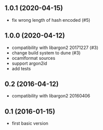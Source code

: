 ## 1.0.1 (2020-04-15)

- fix wrong length of hash encoded (#5)

## 1.0.0 (2020-04-12)

- compatibility with libargon2 20171227 (#3)
- change build system to dune (#3)
- ocamlformat sources
- support argon2id
- add tests

## 0.2 (2016-04-12)

- compatibility with libargon2 20160406

## 0.1 (2016-01-15)

- first basic version
